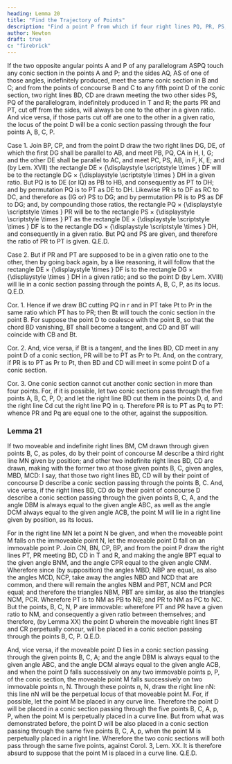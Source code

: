 ```yaml
---
heading: Lemma 20
title: "Find the Trajectory of Points"
description: "Find a point P from which if four right lines PQ, PR, PS, PT an  drawn to as many other right lines AB, CD, AC, BD"
author: Newton
draft: true
c: "firebrick"
---
```





If the two opposite angular points A and P of any parallelogram ASPQ touch any conic section in the points A and P; and the sides AQ, AS of one of those angles, indefinitely produced, meet the same conic section in B and C; and from the points of concourse B and C to any fifth point D of the conic section, two right lines BD, CD are drawn meeting the two other sides PS, PQ of the parallelogram, indefinitely produced in T and R; the parts PR and PT, cut off from the sides, will always be one to the other in a given ratio. And vice versa, if those parts cut off are one to the other in a given ratio, the locus of the point D will be a conic section passing through the four points A, B, C, P.

Case 1. Join BP, CP, and from the point D draw the two right lines DG, DE, of which the first DG shall be parallel to AB, and meet PB, PQ, CA in H, I, G; and the other DE shall be parallel to AC, and meet PC, PS, AB, in F, K, E; and (by Lem. XVII) the rectangle DE 
×
{\displaystyle \scriptstyle \times } DF will be to the rectangle DG 
×
{\displaystyle \scriptstyle \times } DH in a given ratio. But PQ is to DE (or IQ) as PB to HB, and consequently as PT to DH; and by permutation PQ is to PT as DE to DH. Likewise PR is to DF as RC to DC, and therefore as (IG or) PS to DG; and by permutation PR is to PS as DF to DG; and, by compounding those ratios, the rectangle PQ 
×
{\displaystyle \scriptstyle \times } PR will be to the rectangle PS 
×
{\displaystyle \scriptstyle \times } PT as the rectangle DE 
×
{\displaystyle \scriptstyle \times } DF is to the rectangle DG 
×
{\displaystyle \scriptstyle \times } DH, and consequently in a given ratio. But PQ and PS are given, and therefore the ratio of PR to PT is given.   Q.E.D.

Case 2. But if PR and PT are supposed to be in a given ratio one to the other, then by going back again, by a like reasoning, it will follow that the rectangle DE 
×
{\displaystyle \times } DF is to the rectangle DG 
×
{\displaystyle \times } DH in a given ratio; and so the point D (by Lem. XVIII) will lie in a conic section passing through the points A, B, C, P, as its locus.   Q.E.D.

Cor. 1. Hence if we draw BC cutting PQ in r and in PT take Pt to Pr in the same ratio which PT has to PR; then Bt will touch the conic section in the point B. For suppose the point D to coalesce with the point B, so that the chord BD vanishing, BT shall become a tangent, and CD and BT will coincide with CB and Bt.

Cor. 2. And, vice versa, if Bt is a tangent, and the lines BD, CD meet in any point D of a conic section, PR will be to PT as Pr to Pt. And, on the contrary, if PR is to PT as Pr to Pt, then BD and CD will meet in some point D of a conic section.

Cor. 3. One conic section cannot cut another conic section in more than four points. For, if it is possible, let two conic sections pass through the five points A, B, C, P, O; and let the right line BD cut them in the points D, d, and the right line Cd cut the right line PQ in q. Therefore PR is to PT as Pq to PT: whence PR and Pq are equal one to the other, against the supposition.



### Lemma 21 


If two moveable and indefinite right lines BM, CM drawn through given points B, C, as poles, do by their point of concourse M describe a third right line MN given by position; and other two indefinite right lines BD, CD are drawn, making with the former two at those given points B, C, given angles, MBD, MCD: I say, that those two right lines BD, CD will by their point of concourse D describe a conic section passing through the points B, C. And, vice versa, if the right lines BD, CD do by their point of concourse D describe a conic section passing through the given points B, C, A, and the angle DBM is always equal to the given angle ABC, as well as the angle DCM always equal to the given angle ACB, the point M will lie in a right line given by position, as its locus.

For in the right line MN let a point N be given, and when the moveable point M falls on the immoveable point N, let the moveable point D fall on an immovable point P. Join CN, BN, CP, BP, and from the point P draw the right lines PT, PR meeting BD, CD in T and R, and making the angle BPT equal to the given angle BNM, and the angle CPR equal to the given angle CNM. Wherefore since (by supposition) the angles MBD, NBP are equal, as also the angles MCD, NCP, take away the angles NBD and NCD that are common, and there will remain the angles NBM and PBT, NCM and PCR equal; and therefore the triangles NBM, PBT are similar, as also the triangles NCM, PCR. Wherefore PT is to NM as PB to NB; and PR to NM as PC to NC. But the points, B, C, N, P are immovable: wherefore PT and PR have a given ratio to NM, and consequently a given ratio between themselves; and therefore, (by Lemma XX) the point D wherein the moveable right lines BT and CR perpetually concur, will be placed in a conic section passing through the points B, C, P.   Q.E.D.


And, vice versa, if the moveable point D lies in a conic section passing through the given points B, C, A; and the angle DBM is always equal to the given angle ABC, and the angle DCM always equal to the given angle ACB, and when the point D falls successively on any two immovable points p, P, of the conic section, the moveable point M falls successively on two immovable points n, N. Through these points n, N, draw the right line nN: this line nN will be the perpetual locus of that moveable point M. For, if possible, let the point M be placed in any curve line. Therefore the point D will be placed in a conic section passing through the five points B, C, A, p, P, when the point M is perpetually placed in a curve line. But from what was demonstrated before, the point D will be also placed in a conic section passing through the same five points B, C, A, p, when the point M is perpetually placed in a right line. Wherefore the two conic sections will both pass through the same five points, against Corol. 3, Lem. XX. It is therefore absurd to suppose that the point M is placed in a curve line.   Q.E.D.


